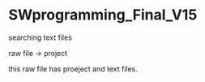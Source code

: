 # SWprogramming_Final_V15
searching text files

raw file -> project

this raw file has proeject and text files.


